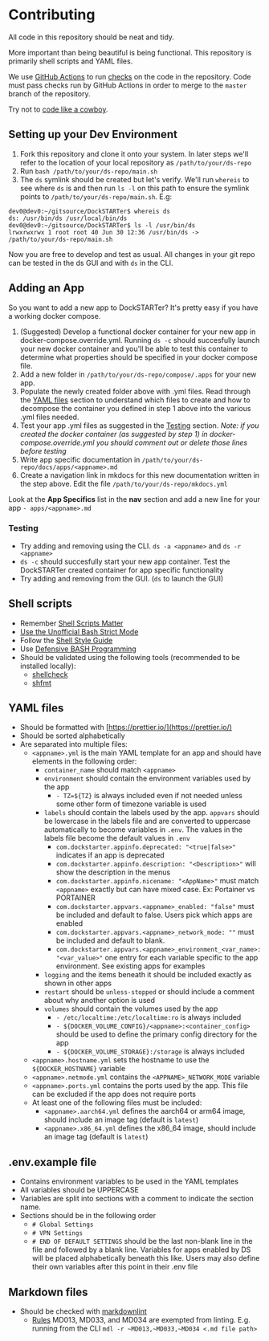# Contributing

All code in this repository should be neat and tidy.

More important than being beautiful is being functional. This repository is primarily shell scripts and YAML files.

We use [GitHub Actions](https://github.com/GhostWriters/DockSTARTer/actions) to run [checks](https://github.com/GhostWriters/DockSTARTer/tree/master/.github/workflows) on the code in the repository. Code must pass checks run by GitHub Actions in order to merge to the `master` branch of the repository.

Try not to [code like a cowboy](https://en.wikipedia.org/wiki/Cowboy_coding).

## Setting up your Dev Environment

1. Fork this repository and clone it onto your system. In later steps we'll refer to the location of your local repository as `/path/to/your/ds-repo`
1. Run `bash /path/to/your/ds-repo/main.sh`
1. The `ds` symlink should be created but let's verify. We'll run `whereis` to see where `ds` is and then run `ls -l` on this path to ensure the symlink points to `/path/to/your/ds-repo/main.sh`. E.g:

```
dev0@dev0:~/gitsource/DockSTARTer$ whereis ds
ds: /usr/bin/ds /usr/local/bin/ds
dev0@dev0:~/gitsource/DockSTARTer$ ls -l /usr/bin/ds
lrwxrwxrwx 1 root root 40 Jun 30 12:36 /usr/bin/ds -> /path/to/your/ds-repo/main.sh
```

Now you are free to develop and test as usual. All changes in your git repo can be tested in the ds GUI and with `ds` in the CLI.

## Adding an App

So you want to add a new app to DockSTARTer? It's pretty easy if you have a working docker compose.

1. (Suggested) Develop a functional docker container for your new app in docker-compose.override.yml. Running `ds -c` should succesfully launch your new docker container and you'll be able to test this container to determine what properties should be specified in your docker compose file.
1. Add a new folder in `/path/to/your/ds-repo/compose/.apps` for your new app.
1. Populate the newly created folder above with .yml files. Read through the [YAML files](#yaml-files) section to understand which files to create and how to decompose the container you defined in step 1 above into the various .yml files needed.
1. Test your app .yml files as suggested in the [Testing](#testing) section. _Note: if you created the docker container (as suggested by step 1) in docker-compose.override.yml you should comment out or delete those lines before testing_
1. Write app specific documentation in `/path/to/your/ds-repo/docs/apps/<appname>.md`
1. Create a navigation link in mkdocs for this new documentation written in the step above. Edit the file `/path/to/your/ds-repo/mkdocs.yml`

Look at the **App Specifics** list in the **nav** section and add a new line for your app `- apps/<appname>.md`

### Testing

- Try adding and removing using the CLI. `ds -a <appname>` and `ds -r <appname>`
- `ds -c` should succesfully start your new app container. Test the DockSTARTer created container for app specific functionality
- Try adding and removing from the GUI. (`ds` to launch the GUI)

## Shell scripts

- Remember [Shell Scripts Matter](https://dev.to/thiht/shell-scripts-matter)
- [Use the Unofficial Bash Strict Mode](http://redsymbol.net/articles/unofficial-bash-strict-mode/)
- Follow the [Shell Style Guide](https://google.github.io/styleguide/shell.xml)
- Use [Defensive BASH Programming](https://web.archive.org/web/20180917174959/http://www.kfirlavi.com/blog/2012/11/14/defensive-bash-programming/)
- Should be validated using the following tools (recommended to be installed locally):
  - [shellcheck](https://github.com/koalaman/shellcheck)
  - [shfmt](https://github.com/mvdan/sh)

## YAML files

- Should be formatted with [https://prettier.io/](https://prettier.io/)
- Should be sorted alphabetically
- Are separated into multiple files:
  - `<appname>.yml` is the main YAML template for an app and should have elements in the following order:
    - `container_name` should match `<appname>`
    - `environment` should contain the environment variables used by the app
      - `- TZ=${TZ}` is always included even if not needed unless some other form of timezone variable is used
    - `labels` should contain the labels used by the app. `appvars` should be lowercase in the labels file and are converted to uppercase automatically to become variables in `.env`. The values in the labels file become the default values in `.env`
      - `com.dockstarter.appinfo.deprecated: "<true|false>"` indicates if an app is deprecated
      - `com.dockstarter.appinfo.description: "<Description>"` will show the description in the menus
      - `com.dockstarter.appinfo.nicename: "<AppName>"` must match `<appname>` exactly but can have mixed case. Ex: Portainer vs PORTAINER
      - `com.dockstarter.appvars.<appname>_enabled: "false"` must be included and default to false. Users pick which apps are enabled
      - `com.dockstarter.appvars.<appname>_network_mode: ""` must be included and default to blank.
      - `com.dockstarter.appvars.<appname>_environment_<var_name>: "<var_value>"` one entry for each variable specific to the app environment. See existing apps for examples
    - `logging` and the items beneath it should be included exactly as shown in other apps
    - `restart` should be `unless-stopped` or should include a comment about why another option is used
    - `volumes` should contain the volumes used by the app
      - `- /etc/localtime:/etc/localtime:ro` is always included
      - `- ${DOCKER_VOLUME_CONFIG}/<appname>:<container_config>` should be used to define the primary config directory for the app
      - `- ${DOCKER_VOLUME_STORAGE}:/storage` is always included
  - `<appname>.hostname.yml` sets the hostname to use the `${DOCKER_HOSTNAME}` variable
  - `<appname>.netmode.yml` contains the `<APPNAME>_NETWORK_MODE` variable
  - `<appname>.ports.yml` contains the ports used by the app. This file can be excluded if the app does not require ports
  - At least one of the following files must be included:
    - `<appname>.aarch64.yml` defines the aarch64 or arm64 image, should include an image tag (default is `latest`)
    - `<appname>.x86_64.yml` defines the x86_64 image, should include an image tag (default is `latest`)

## .env.example file

- Contains environment variables to be used in the YAML templates
- All variables should be UPPERCASE
- Variables are split into sections with a comment to indicate the section name.
- Sections should be in the following order
  - `# Global Settings`
  - `# VPN Settings`
  - `# END OF DEFAULT SETTINGS` should be the last non-blank line in the file and followed by a blank line. Variables for apps enabled by DS will be placed alphabetically beneath this like. Users may also define their own variables after this point in their .env file

## Markdown files

- Should be checked with [markdownlint](https://github.com/markdownlint/markdownlint)
  - [Rules](https://github.com/markdownlint/markdownlint/blob/master/docs/RULES.md#rules) MD013, MD033, and MD034 are exempted from linting. E.g. running from the CLI `mdl -r ~MD013,~MD033,~MD034 <.md file path>`
